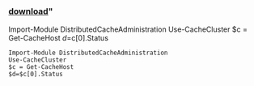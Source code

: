 ﻿---
pid:            5209
parent:         0
children:       
poster:         booki
title:          
date:           2014-06-04 00:21:36
format:         posh
---

# 

### [download](5209.ps1)"

Import-Module DistributedCacheAdministration
Use-CacheCluster
$c = Get-CacheHost
$d=$c[0].Status

```posh
Import-Module DistributedCacheAdministration
Use-CacheCluster
$c = Get-CacheHost
$d=$c[0].Status
```
